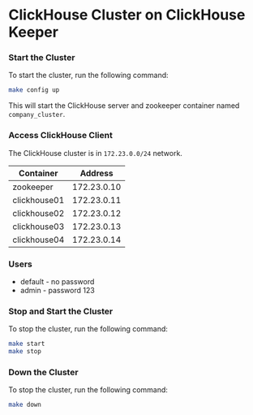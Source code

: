# ClickHouse Cluster on ClickHouse Keeper

### Start the Cluster

To start the cluster, run the following command:

```bash
make config up
```

This will start the ClickHouse server and zookeeper container named `company_cluster`.

### Access ClickHouse Client

The ClickHouse cluster is in `172.23.0.0/24` network.

| **Container** | **Address** |
|---------------|-------------|
| zookeeper     | 172.23.0.10 |
| clickhouse01  | 172.23.0.11 |
| clickhouse02  | 172.23.0.12 |
| clickhouse03  | 172.23.0.13 |
| clickhouse04  | 172.23.0.14 |


### Users
- default - no password
- admin - password 123

### Stop and Start the Cluster

To stop the cluster, run the following command:

```bash
make start
make stop
```

### Down the Cluster

To stop the cluster, run the following command:

```bash
make down
```
